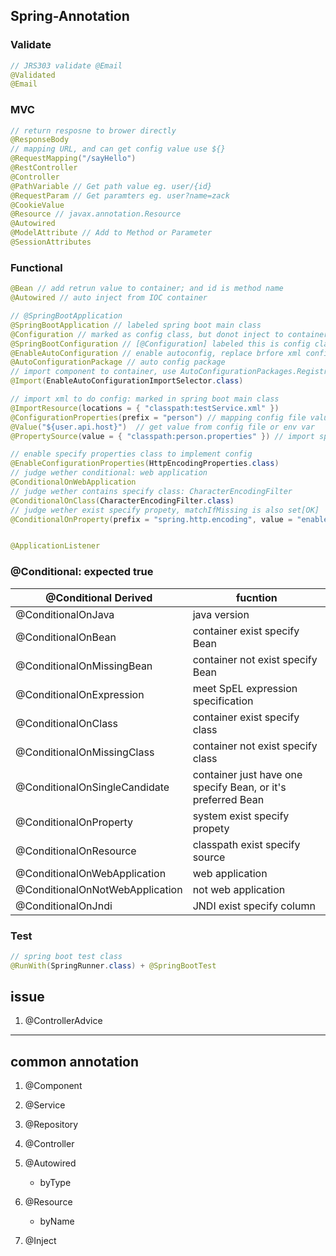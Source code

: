 ## Spring-Annotation

### Validate

```java
// JRS303 validate @Email
@Validated
@Email
```

### MVC

```java
// return resposne to brower directly
@ResponseBody
// mapping URL, and can get config value use ${}
@RequestMapping("/sayHello")
@RestController
@Controller
@PathVariable // Get path value eg. user/{id}
@RequestParam // Get paramters eg. user?name=zack
@CookieValue
@Resource // javax.annotation.Resource
@Autowired
@ModelAttribute // Add to Method or Parameter
@SessionAttributes 
```

### Functional

```java
@Bean // add retrun value to container; and id is method name
@Autowired // auto inject from IOC container

// @SpringBootApplication
@SpringBootApplication // labeled spring boot main class
@Configuration // marked as config class, but donot inject to container
@SpringBootConfiguration // [@Configuration] labeled this is config class
@EnableAutoConfiguration // enable autoconfig, replace brfore xml config
@AutoConfigurationPackage // auto config package
// import component to container, use AutoConfigurationPackages.Registrar.class to import all the components in the package and subpackages, which contains class marked by @SpringBootApplication
@Import(EnableAutoConfigurationImportSelector.class)

// import xml to do config: marked in spring boot main class
@ImportResource(locations = { "classpath:testService.xml" })
@ConfigurationProperties(prefix = "person") // mapping config file value to class and add to container
@Value("${user.api.host}")  // get value from config file or env var
@PropertySource(value = { "classpath:person.properties" }) // import specify property file to config

// enable specify properties class to implement config
@EnableConfigurationProperties(HttpEncodingProperties.class)
// judge wether conditional: web application
@ConditionalOnWebApplication
// judge wether contains specify class: CharacterEncodingFilter
@ConditionalOnClass(CharacterEncodingFilter.class)
// judge wether exist specify propety, matchIfMissing is also set[OK]
@ConditionalOnProperty(prefix = "spring.http.encoding", value = "enabled", matchIfMissing = true)


@ApplicationListener
```

### @Conditional: expected true

| @Conditional Derived            | fucntion                                                     |
| ------------------------------- | ------------------------------------------------------------ |
| @ConditionalOnJava              | java version                                                 |
| @ConditionalOnBean              | container exist specify Bean                                 |
| @ConditionalOnMissingBean       | container not exist specify Bean                             |
| @ConditionalOnExpression        | meet SpEL expression specification                           |
| @ConditionalOnClass             | container exist specify class                                |
| @ConditionalOnMissingClass      | container not exist specify class                            |
| @ConditionalOnSingleCandidate   | container just have one specify Bean, or it's preferred Bean |
| @ConditionalOnProperty          | system exist specify propety                                 |
| @ConditionalOnResource          | classpath exist specify source                               |
| @ConditionalOnWebApplication    | web application                                              |
| @ConditionalOnNotWebApplication | not web application                                          |
| @ConditionalOnJndi              | JNDI exist specify column                                    |

### Test

```java
// spring boot test class
@RunWith(SpringRunner.class) + @SpringBootTest
```

## issue

1. @ControllerAdvice

---

## common annotation

1. @Component

2. @Service

3. @Repository

4. @Controller

5. @Autowired

   - byType

6. @Resource

   - byName

7. @Inject
